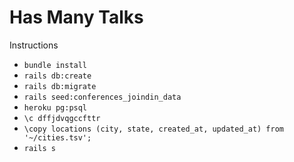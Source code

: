 # Has Many Talks

Instructions

* `bundle install`
* `rails db:create`
* `rails db:migrate`
* `rails seed:conferences_joindin_data`
* `heroku pg:psql`
* `\c dffjdvqgccfttr`
* `\copy locations (city, state, created_at, updated_at) from '~/cities.tsv';`
* `rails s`
